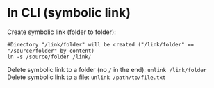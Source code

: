 # ln CLI (symbolic link)

Create symbolic link (folder to folder):
```
#Directory "/link/folder" will be created ("/link/folder" == "/source/folder" by content)
ln -s /source/folder /link/
```
Delete symbolic link to a folder (no `/` in the end): `unlink /link/folder`
Delete symbolic link to a file: `unlink /path/to/file.txt`
